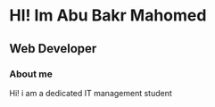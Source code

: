 # HI! Im Abu Bakr Mahomed
## Web Developer 
### About me

Hi! i am a dedicated IT management student 


